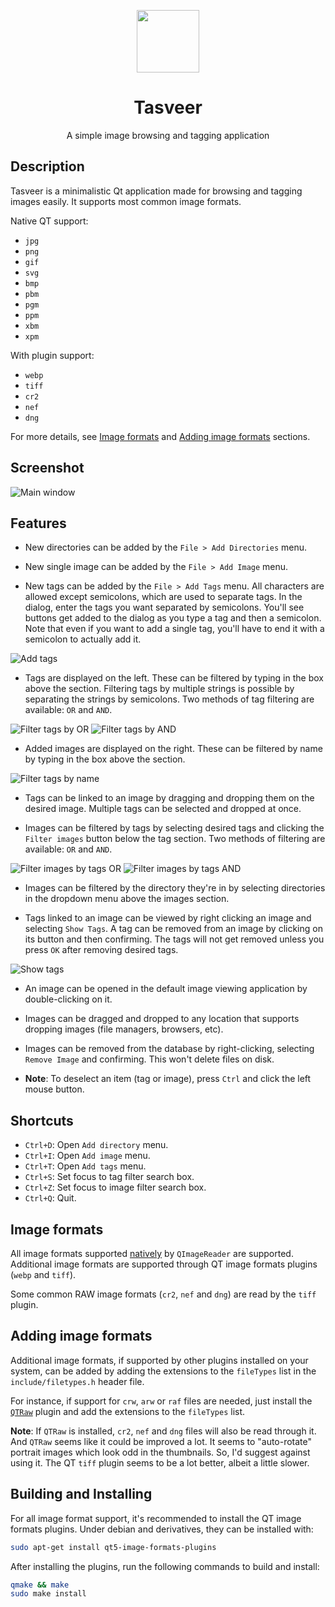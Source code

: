 <p align="center">
  <img width="100" src="images/Tasveer.png">
</p>
<h1 align="center">Tasveer</h1>
<p align="center">
  A simple image browsing and tagging application
</p>

## Description
Tasveer is a minimalistic Qt application made for browsing and tagging images
easily. It supports most common image formats.

Native QT support:

- `jpg`
- `png`
- `gif`
- `svg`
- `bmp`
- `pbm`
- `pgm`
- `ppm`
- `xbm`
- `xpm`

With plugin support:

- `webp`
- `tiff`
- `cr2`
- `nef`
- `dng`

For more details, see
[Image formats](#image-formats) and
[Adding image formats](#adding-image-formats) sections.

## Screenshot
![Main window](images/screenshots/main.png)

## Features
- New directories can be added by the `File > Add Directories` menu.

- New single image can be added by the `File > Add Image` menu.

- New tags can be added by the `File > Add Tags` menu.
All characters are allowed except semicolons, which are used to separate tags.
In the dialog, enter the tags you want separated by semicolons. You'll see
buttons get added to the dialog as you type a tag and then a semicolon.
Note that even if you want to add a single tag, you'll have to end it with a
semicolon to actually add it.

![Add tags](images/screenshots/addtags.png)

- Tags are displayed on the left. These can be filtered by typing in the box
above the section. Filtering tags by multiple strings is possible by separating
the strings by semicolons. Two methods of tag filtering are available: `OR` and
`AND`.

![Filter tags by OR](images/screenshots/filtertagsor.png)
![Filter tags by AND](images/screenshots/filtertagsand.png)

- Added images are displayed on the right. These can be filtered by name by
typing in the box above the section.

![Filter tags by name](images/screenshots/filterimagesname.png)

- Tags can be linked to an image by dragging and dropping them on the desired
image. Multiple tags can be selected and dropped at once.

- Images can be filtered by tags by selecting desired tags and clicking the
`Filter images` button below the tag section. Two methods of filtering are
available: `OR` and `AND`.

![Filter images by tags OR](images/screenshots/filterimagesor.png)
![Filter images by tags AND](images/screenshots/filterimagesand.png)

- Images can be filtered by the directory they're in by selecting directories
in the dropdown menu above the images section.

- Tags linked to an image can be viewed by right clicking an image and
selecting `Show Tags`. A tag can be removed from an image by clicking on its
button and then confirming. The tags will not get removed unless you press
`OK` after removing desired tags.

![Show tags](images/screenshots/showtags.png)

- An image can be opened in the default image viewing application by
double-clicking on it.

- Images can be dragged and dropped to any location that supports dropping
images (file managers, browsers, etc).

- Images can be removed from the database by right-clicking, selecting
`Remove Image` and confirming. This won't delete files on disk.

- **Note**: To deselect an item (tag or image), press `Ctrl` and click the left
mouse button.

## Shortcuts
- `Ctrl+D`: Open `Add directory` menu.
- `Ctrl+I`: Open `Add image` menu.
- `Ctrl+T`: Open `Add tags` menu.
- `Ctrl+S`: Set focus to tag filter search box.
- `Ctrl+Z`: Set focus to image filter search box.
- `Ctrl+Q`: Quit.

## Image formats
All image formats supported
[natively](https://doc.qt.io/qt-6/qimagereader.html#supportedImageFormats)
by `QImageReader` are supported. Additional image formats are supported through
QT image formats plugins (`webp` and `tiff`).

Some common RAW image formats (`cr2`, `nef` and `dng`) are read by the `tiff`
plugin.

## Adding image formats
Additional image formats, if supported by other plugins installed on your
system, can be added by adding the extensions to the `fileTypes` list in the
`include/filetypes.h` header file.

For instance, if support for `crw`, `arw` or `raf` files are needed, just
install the [`QTRaw`](https://gitlab.com/mardy/qtraw) plugin and add
the extensions to the `fileTypes` list.

**Note**: If `QTRaw` is installed, `cr2`, `nef` and `dng` files will also be
read through it. And `QTRaw` seems like it could be improved a lot. It seems to
"auto-rotate" portrait images which look odd in the thumbnails. So, I'd suggest
against using it. The QT `tiff` plugin seems to be a lot better, albeit a
little slower.

## Building and Installing
For all image format support, it's recommended to install the
QT image formats plugins.
Under debian and derivatives, they can be installed with:

```bash
sudo apt-get install qt5-image-formats-plugins
```

After installing the plugins, run the following commands to build and install:
```bash
qmake && make
sudo make install
```
